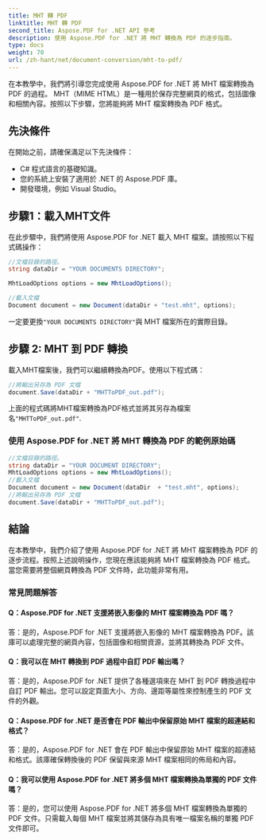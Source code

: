 ```yaml
---
title: MHT 轉 PDF
linktitle: MHT 轉 PDF
second_title: Aspose.PDF for .NET API 參考
description: 使用 Aspose.PDF for .NET 將 MHT 轉換為 PDF 的逐步指南。
type: docs
weight: 70
url: /zh-hant/net/document-conversion/mht-to-pdf/
---
```

在本教學中，我們將引導您完成使用 Aspose.PDF for .NET 將 MHT 檔案轉換為 PDF 的過程。 MHT（MIME HTML）是一種用於保存完整網頁的格式，包括圖像和相關內容。按照以下步驟，您將能夠將 MHT 檔案轉換為 PDF 格式。

## 先決條件
在開始之前，請確保滿足以下先決條件：

- C# 程式語言的基礎知識。
- 您的系統上安裝了適用於 .NET 的 Aspose.PDF 庫。
- 開發環境，例如 Visual Studio。

## 步驟1：載入MHT文件
在此步驟中，我們將使用 Aspose.PDF for .NET 載入 MHT 檔案。請按照以下程式碼操作：

```csharp
//文檔目錄的路徑。
string dataDir = "YOUR DOCUMENTS DIRECTORY";

MhtLoadOptions options = new MhtLoadOptions();

//載入文檔
Document document = new Document(dataDir + "test.mht", options);
```

一定要更換`"YOUR DOCUMENTS DIRECTORY"`與 MHT 檔案所在的實際目錄。

## 步驟 2: MHT 到 PDF 轉換
載入MHT檔案後，我們可以繼續轉換為PDF。使用以下程式碼：

```csharp
//將輸出另存為 PDF 文檔
document.Save(dataDir + "MHTToPDF_out.pdf");
```

上面的程式碼將MHT檔案轉換為PDF格式並將其另存為檔案名`"MHTToPDF_out.pdf"`.

### 使用 Aspose.PDF for .NET 將 MHT 轉換為 PDF 的範例原始碼

```csharp
//文檔目錄的路徑。
string dataDir = "YOUR DOCUMENT DIRECTORY";
MhtLoadOptions options = new MhtLoadOptions();
//載入文檔
Document document = new Document(dataDir  + "test.mht", options);
//將輸出另存為 PDF 文檔
document.Save(dataDir + "MHTToPDF_out.pdf");
```

## 結論
在本教學中，我們介紹了使用 Aspose.PDF for .NET 將 MHT 檔案轉換為 PDF 的逐步流程。按照上述說明操作，您現在應該能夠將 MHT 檔案轉換為 PDF 格式。當您需要將整個網頁轉換為 PDF 文件時，此功能非常有用。

### 常見問題解答

#### Q：Aspose.PDF for .NET 支援將嵌入影像的 MHT 檔案轉換為 PDF 嗎？

答：是的，Aspose.PDF for .NET 支援將嵌入影像的 MHT 檔案轉換為 PDF。該庫可以處理完整的網頁內容，包括圖像和相關資源，並將其轉換為 PDF 文件。

#### Q：我可以在 MHT 轉換到 PDF 過程中自訂 PDF 輸出嗎？

答：是的，Aspose.PDF for .NET 提供了各種選項來在 MHT 到 PDF 轉換過程中自訂 PDF 輸出。您可以設定頁面大小、方向、邊距等屬性來控制產生的 PDF 文件的外觀。

#### Q：Aspose.PDF for .NET 是否會在 PDF 輸出中保留原始 MHT 檔案的超連結和格式？

答：是的，Aspose.PDF for .NET 會在 PDF 輸出中保留原始 MHT 檔案的超連結和格式。該庫確保轉換後的 PDF 保留與來源 MHT 檔案相同的佈局和內容。

#### Q：我可以使用 Aspose.PDF for .NET 將多個 MHT 檔案轉換為單獨的 PDF 文件嗎？

答：是的，您可以使用 Aspose.PDF for .NET 將多個 MHT 檔案轉換為單獨的 PDF 文件。只需載入每個 MHT 檔案並將其儲存為具有唯一檔案名稱的單獨 PDF 文件即可。
